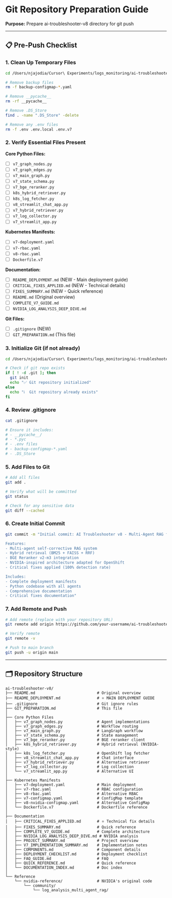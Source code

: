 # Git Repository Preparation Guide

**Purpose:** Prepare ai-troubleshooter-v8 directory for git push

---

## 📋 Pre-Push Checklist

### 1. Clean Up Temporary Files

```bash
cd /Users/njajodia/Cursor\ Experiments/logs_monitoring/ai-troubleshooter-v8

# Remove backup files
rm -f backup-configmap-*.yaml

# Remove __pycache__
rm -rf __pycache__

# Remove .DS_Store
find . -name ".DS_Store" -delete

# Remove any .env files
rm -f .env .env.local .env.v7
```

### 2. Verify Essential Files Present

**Core Python Files:**
- [ ] `v7_graph_nodes.py`
- [ ] `v7_graph_edges.py`
- [ ] `v7_main_graph.py`
- [ ] `v7_state_schema.py`
- [ ] `v7_bge_reranker.py`
- [ ] `k8s_hybrid_retriever.py`
- [ ] `k8s_log_fetcher.py`
- [ ] `v8_streamlit_chat_app.py`
- [ ] `v7_hybrid_retriever.py`
- [ ] `v7_log_collector.py`
- [ ] `v7_streamlit_app.py`

**Kubernetes Manifests:**
- [ ] `v7-deployment.yaml`
- [ ] `v7-rbac.yaml`
- [ ] `v8-rbac.yaml`
- [ ] `Dockerfile.v7`

**Documentation:**
- [ ] `README_DEPLOYMENT.md` (NEW - Main deployment guide)
- [ ] `CRITICAL_FIXES_APPLIED.md` (NEW - Technical details)
- [ ] `FIXES_SUMMARY.md` (NEW - Quick reference)
- [ ] `README.md` (Original overview)
- [ ] `COMPLETE_V7_GUIDE.md`
- [ ] `NVIDIA_LOG_ANALYSIS_DEEP_DIVE.md`

**Git Files:**
- [ ] `.gitignore` (NEW)
- [ ] `GIT_PREPARATION.md` (This file)

### 3. Initialize Git (if not already)

```bash
cd /Users/njajodia/Cursor\ Experiments/logs_monitoring/ai-troubleshooter-v8

# Check if git repo exists
if [ ! -d .git ]; then
  git init
  echo "✅ Git repository initialized"
else
  echo "ℹ️  Git repository already exists"
fi
```

### 4. Review .gitignore

```bash
cat .gitignore

# Ensure it includes:
# - __pycache__/
# - *.pyc
# - .env files
# - backup-configmap-*.yaml
# - .DS_Store
```

### 5. Add Files to Git

```bash
# Add all files
git add .

# Verify what will be committed
git status

# Check for any sensitive data
git diff --cached
```

### 6. Create Initial Commit

```bash
git commit -m "Initial commit: AI Troubleshooter v8 - Multi-Agent RAG for OpenShift

Features:
- Multi-agent self-corrective RAG system
- Hybrid retrieval (BM25 + FAISS + RRF)
- BGE Reranker v2-m3 integration
- NVIDIA-inspired architecture adapted for OpenShift
- Critical fixes applied (100% detection rate)

Includes:
- Complete deployment manifests
- Python codebase with all agents
- Comprehensive documentation
- Critical fixes documentation"
```

### 7. Add Remote and Push

```bash
# Add remote (replace with your repository URL)
git remote add origin https://github.com/your-username/ai-troubleshooter-v8.git

# Verify remote
git remote -v

# Push to main branch
git push -u origin main
```

---

## 🗂️ Repository Structure

```
ai-troubleshooter-v8/
├── README.md                           # Original overview
├── README_DEPLOYMENT.md                # ⭐ MAIN DEPLOYMENT GUIDE
├── .gitignore                          # Git ignore rules
├── GIT_PREPARATION.md                  # This file
│
├── Core Python Files
│   ├── v7_graph_nodes.py               # Agent implementations
│   ├── v7_graph_edges.py               # Workflow routing
│   ├── v7_main_graph.py                # LangGraph workflow
│   ├── v7_state_schema.py              # State management
│   ├── v7_bge_reranker.py              # BGE reranker client
│   ├── k8s_hybrid_retriever.py         # Hybrid retrieval (NVIDIA-style)
│   ├── k8s_log_fetcher.py              # OpenShift log fetcher
│   ├── v8_streamlit_chat_app.py        # Chat interface
│   ├── v7_hybrid_retriever.py          # Alternative retriever
│   ├── v7_log_collector.py             # Log collection
│   └── v7_streamlit_app.py             # Alternative UI
│
├── Kubernetes Manifests
│   ├── v7-deployment.yaml              # Main deployment
│   ├── v7-rbac.yaml                    # RBAC configuration
│   ├── v8-rbac.yaml                    # Alternative RBAC
│   ├── v7-configmap.yaml               # ConfigMap template
│   ├── v8-nvidia-configmap.yaml        # Alternative ConfigMap
│   └── Dockerfile.v7                   # Dockerfile reference
│
├── Documentation
│   ├── CRITICAL_FIXES_APPLIED.md       # ⭐ Technical fix details
│   ├── FIXES_SUMMARY.md                # Quick reference
│   ├── COMPLETE_V7_GUIDE.md            # Complete architecture
│   ├── NVIDIA_LOG_ANALYSIS_DEEP_DIVE.md # NVIDIA analysis
│   ├── PROJECT_SUMMARY.md              # Project overview
│   ├── V7_IMPLEMENTATION_SUMMARY.md    # Implementation notes
│   ├── COMPONENTS.md                   # Component details
│   ├── DEPLOYMENT_CHECKLIST.md         # Deployment checklist
│   ├── FAQ_GUIDE.md                    # FAQ
│   ├── QUICK_REFERENCE.md              # Quick reference
│   └── DOCUMENTATION_INDEX.md          # Doc index
│
└── Reference
    └── nvidia-reference/               # NVIDIA's original code
        └── community/
            └── log_analysis_multi_agent_rag/

